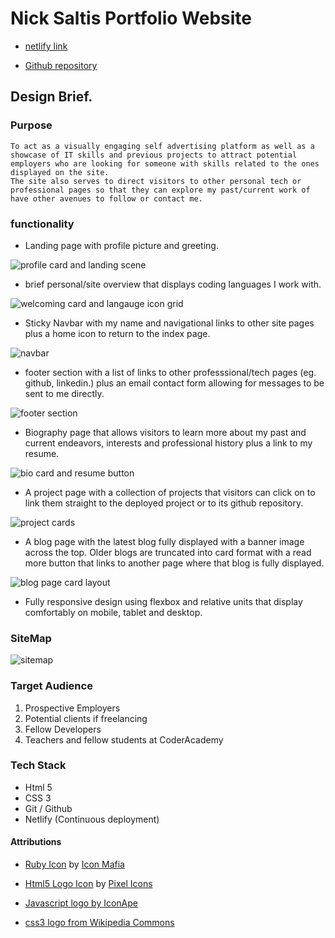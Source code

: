 # Nick Saltis Portfolio Website

* [netlify link](https://nicholas-saltis.netlify.app/)

* [Github repository](https://github.com/NicholasSaltis/Portfolio-Website)

## Design Brief.

### Purpose

    To act as a visually engaging self advertising platform as well as a showcase of IT skills and previous projects to attract potential employers who are looking for someone with skills related to the ones displayed on the site. 
    The site also serves to direct visitors to other personal tech or professional pages so that they can explore my past/current work of have other avenues to follow or contact me.

### functionality

* Landing page with profile picture and greeting.

![profile card and landing scene](./docs/index-page-profile-card.png)

* brief personal/site overview that displays coding languages I work with.

![welcoming card and langauge icon grid](./docs/greeting-and-iconGrid.png)

* Sticky Navbar with my name and navigational links to other site pages plus a home icon to return to the index page. 

![navbar](./docs/Navbar.png)

* footer section with a list of links to other professsional/tech pages (eg. github, linkedin.) plus an email contact form allowing for messages to be sent to me directly.

![footer section](./docs/Footer-section.png)

* Biography page that allows visitors to learn more about my past and current endeavors, interests and professional history plus a link to my resume.

![bio card and resume button](./docs/Bio-page.png)

* A project page with a collection of projects that visitors can click on to link them straight to the deployed project or to its github repository.

![project cards](./docs/project-cards.png)

* A blog page with the latest blog fully displayed with a banner image across the top. Older blogs are truncated into card format with a read more button that links to another page where that blog is fully displayed.

![blog page card layout](./docs/Blog-Page.png)

* Fully responsive design using flexbox and relative units that display comfortably on mobile, tablet and desktop.

### SiteMap

![sitemap](./docs/Portfolio-SiteMap.png)

### Target Audience

1. Prospective Employers
1. Potential clients if freelancing
1. Fellow Developers
1. Teachers and fellow students at CoderAcademy

### Tech Stack 

* Html 5
* CSS 3
* Git / Github
* Netlify (Continuous deployment)

#### Attributions

* [Ruby Icon](https://iconscout.com/icons/ruby) by [Icon Mafia](https://iconscout.com/contributors/icon-mafia)

* [Html5 Logo Icon](https://iconscout.com/icons/html5) by [Pixel Icons](https://iconscout.com/contributors/pixel-icons)

* [Javascript logo by IconApe](https://iconape.com/javascript-logo-logo-icon-svg-png.html)

* [css3 logo from Wikipedia Commons](https://upload.wikimedia.org/wikipedia/commons/d/d5/CSS3_logo_and_wordmark.svg)
